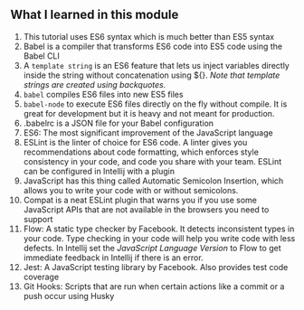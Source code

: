 ## What I learned in this module

1. This tutorial uses ES6 syntax which is much better than ES5 syntax
1. Babel is a compiler that transforms ES6 code into ES5 code using the Babel CLI
1. A `template string` is an ES6 feature that lets us inject variables directly inside the string without concatenation using ${}. *Note that template strings are created using backquotes.*
1. `babel` compiles ES6 files into new ES5 files
1. `babel-node` to execute ES6 files directly on the fly without compile. It is great for development but it is heavy and not meant for production. 
1. .babelrc is a JSON file for your Babel configuration
1. ES6: The most significant improvement of the JavaScript language
1. ESLint is the linter of choice for ES6 code. A linter gives you recommendations about code formatting, which enforces style consistency in your code, and code you share with your team.  ESLint can be configured in Intellij with a plugin
1. JavaScript has this thing called Automatic Semicolon Insertion, which allows you to write your code with or without semicolons.
1. Compat is a neat ESLint plugin that warns you if you use some JavaScript APIs that are not available in the browsers you need to support
1. Flow: A static type checker by Facebook. It detects inconsistent types in your code.  Type checking in your code will help you write code with less defects.  In Intellij set the *JavaScript Language Version* to Flow to get immediate feedback in Intellij if there is an error.
1. Jest: A JavaScript testing library by Facebook.  Also provides test code coverage
1. Git Hooks: Scripts that are run when certain actions like a commit or a push occur using Husky
